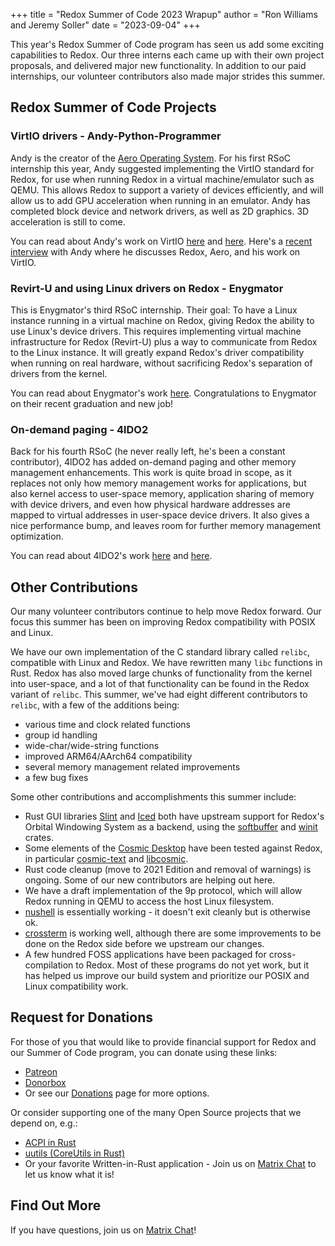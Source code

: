 +++
title = "Redox Summer of Code 2023 Wrapup"
author = "Ron Williams and Jeremy Soller"
date = "2023-09-04"
+++

This year's Redox Summer of Code program has seen us add some exciting capabilities to Redox. Our three interns each came up with their own project proposals, and delivered major new functionality. In addition to our paid internships, our volunteer contributors also made major strides this summer.

## Redox Summer of Code Projects

### VirtIO drivers - Andy-Python-Programmer

Andy is the creator of the [Aero Operating System](https://github.com/Andy-Python-Programmer/aero). For his first RSoC internship this year, Andy suggested implementing the VirtIO standard for Redox, for use when running Redox in a virtual machine/emulator such as QEMU.  This allows Redox to support a variety of devices efficiently, and will allow us to add GPU acceleration when running in an emulator. Andy has completed block device and network drivers, as well as 2D graphics. 3D acceleration is still to come.

You can read about Andy's work on VirtIO [here](/news/rsoc-virtio-1) and [here](/news/rsoc-virtio-2). Here's a [recent interview](https://blog.rust.careers/post/andy-python-interview/) with Andy where he discusses Redox, Aero, and his work on VirtIO.

### Revirt-U and using Linux drivers on Redox - Enygmator

This is Enygmator's third RSoC internship. Their goal: To have a Linux instance running in a virtual machine on Redox, giving Redox the ability to use Linux's device drivers. This requires implementing virtual machine infrastructure for Redox (Revirt-U) plus a way to communicate from Redox to the Linux instance. It will greatly expand Redox's driver compatibility when running on real hardware, without sacrificing Redox's separation of drivers from the kernel.

You can read about Enygmator's work [here](/news/rsoc-2023-eny-1). Congratulations to Enygmator on their recent graduation and new job!

### On-demand paging - 4lDO2

Back for his fourth RSoC (he never really left, he's been a constant contributor), 4lDO2 has added on-demand paging and other memory management enhancements. This work is quite broad in scope, as it replaces not only how memory management works for applications, but also kernel access to user-space memory, application sharing of memory with device drivers, and even how physical hardware addresses are mapped to virtual addresses in user-space device drivers. It also gives a nice performance bump, and leaves room for further memory management optimization.

You can read about 4lDO2's work [here](/news/kernel-8) and [here](/news/kernel-9).

## Other Contributions

Our many volunteer contributors continue to help move Redox forward. Our focus this summer has been on improving Redox compatibility with POSIX and Linux.

We have our own implementation of the C standard library called `relibc`, compatible with Linux and Redox. We have rewritten many `libc` functions in Rust. Redox has also moved large chunks of functionality from the kernel into user-space, and a lot of that functionality can be found in the Redox variant of `relibc`. This summer, we've had eight different contributors to `relibc`, with a few of the additions being:

- various time and clock related functions
- group id handling
- wide-char/wide-string functions
- improved ARM64/AArch64 compatibility
- several memory management related improvements
- a few bug fixes

Some other contributions and accomplishments this summer include:

- Rust GUI libraries [Slint](https://slint.dev/) and [Iced](https://iced.rs/) both have upstream support for Redox's Orbital Windowing System as a backend, using the [softbuffer](https://github.com/rust-windowing/softbuffer) and [winit](https://github.com/rust-windowing/winit) crates.
- Some elements of the [Cosmic Desktop](https://github.com/pop-os/cosmic-epoch) have been tested against Redox, in particular [cosmic-text](https://github.com/pop-os/cosmic-text) and [libcosmic](https://github.com/pop-os/libcosmic).
- Rust code cleanup (move to 2021 Edition and removal of warnings) is ongoing. Some of our new contributors are helping out here.
- We have a draft implementation of the 9p protocol, which will allow Redox running in QEMU to access the host Linux filesystem.
- [nushell](https://www.nushell.sh/) is essentially working - it doesn't exit cleanly but is otherwise ok.
- [crossterm](https://github.com/crossterm-rs/crossterm) is working well, although there are some improvements to be done on the Redox side before we upstream our changes.
- A few hundred FOSS applications have been packaged for cross-compilation to Redox. Most of these programs do not yet work, but it has helped us improve our build system and prioritize our POSIX and Linux compatibility work.

## Request for Donations

For those of you that would like to provide financial support for Redox and our Summer of Code program, you can donate using these links:

- [Patreon](https://www.patreon.com/redox_os)
- [Donorbox](https://donorbox.org/redox-os)
- Or see our [Donations](/donate) page for more options.

Or consider supporting one of the many Open Source projects that we depend on, e.g.:

- [ACPI in Rust](https://github.com/rust-osdev/acpi)
- [uutils (CoreUtils in Rust)](https://github.com/uutils/coreutils)
- Or your favorite Written-in-Rust application - Join us on [Matrix Chat](/community) to let us know what it is!

## Find Out More

If you have questions, join us on [Matrix Chat](/community)!
